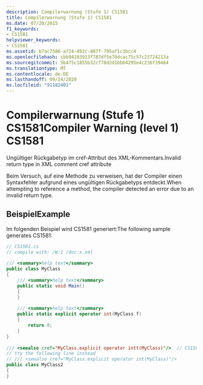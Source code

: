 ```yaml
---
description: Compilerwarnung (Stufe 1) CS1581
title: Compilerwarnung (Stufe 1) CS1581
ms.date: 07/20/2015
f1_keywords:
- CS1581
helpviewer_keywords:
- CS1581
ms.assetid: b7ac7586-a724-492c-887f-795af1c3bcc4
ms.openlocfilehash: cbb94103913f787df5e70dcac75c57c23724213a
ms.sourcegitcommit: 5b475c1855b32cf78d2d1bbb4295e4c236f39464
ms.translationtype: MT
ms.contentlocale: de-DE
ms.lasthandoff: 09/24/2020
ms.locfileid: "91182401"
---
```

# <a name="compiler-warning-level-1-cs1581"></a><span data-ttu-id="2a851-103">Compilerwarnung (Stufe 1) CS1581</span><span class="sxs-lookup"><span data-stu-id="2a851-103">Compiler Warning (level 1) CS1581</span></span>

<span data-ttu-id="2a851-104">Ungültiger Rückgabetyp im cref-Attribut des XML-Kommentars.</span><span class="sxs-lookup"><span data-stu-id="2a851-104">Invalid return type in XML comment cref attribute</span></span>  
  
 <span data-ttu-id="2a851-105">Beim Versuch, auf eine Methode zu verweisen, hat der Compiler einen Syntaxfehler aufgrund eines ungültigen Rückgabetyps entdeckt.</span><span class="sxs-lookup"><span data-stu-id="2a851-105">When attempting to reference a method, the compiler detected an error due to an invalid return type.</span></span>  
  
## <a name="example"></a><span data-ttu-id="2a851-106">Beispiel</span><span class="sxs-lookup"><span data-stu-id="2a851-106">Example</span></span>  

 <span data-ttu-id="2a851-107">Im folgenden Beispiel wird CS1581 generiert:</span><span class="sxs-lookup"><span data-stu-id="2a851-107">The following sample generates CS1581:</span></span>  
  
```csharp  
// CS1581.cs  
// compile with: /W:1 /doc:x.xml  
  
/// <summary>help text</summary>  
public class MyClass  
{  
    /// <summary>help text</summary>  
    public static void Main()  
    {  
    }  
  
    /// <summary>help text</summary>  
    public static explicit operator int(MyClass f)  
    {  
        return 0;  
    }  
}  
  
/// <seealso cref="MyClass.explicit operator intt(MyClass)"/>  // CS1581  
// try the following line instead  
// /// <seealso cref="MyClass.explicit operator int(MyClass)"/>  
public class MyClass2  
{  
}  
```
